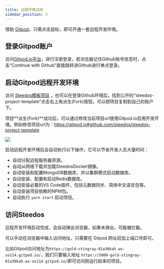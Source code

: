 ```yaml
---
title: 远程环境试用
sidebar_position: 3
---
```


借助 [Gitpod](https://gitpod.io/)，只需点击鼠标，即可开通一套远程开发环境。

## 登录Gitpod账户

访问[Gitpod.io平台](https://gitpod.io/)，进行注册登录，若浏览器记住Github账号信息时，点击“Continue with Github”直接跳转进Github进行单点登录。

## 启动Gitpod远程开发环境

访问 [Steedos模板项目](https://github.com/steedos/steedos-project-template) ，也可以在登录Github环境后，找到公开的“steedos-project-template”点击右上角派生(Fork)按钮，可以把项目复制到自己的账户下。

项目**派生(Fork)**成功后，可以通过修改当前项目url使用Gitpod.io启用开发环境。例如修改项目url为：https://gitpod.io#github.com/steedos/steedos-project-template 

 ![](https://console.steedos.cn/api/files/files/667b9508273904003da17d55)
 
启动远程开发环境后会自动执行以下操作，它可以节省开发人员大量时间：

* 自动分配远程服务器资源。
* 自动从网络下载并加载SteedosDocker镜像。
* 自动安装和配置MongoDB数据库，并以集群模式启动数据库。
* 自动安装、配置和启动Redis数据库。
* 自动安装必要的VS Code插件，包括元数据同步、简体中文语言包等。
* 自动安装项目依赖的NPM包。
* 自动执行 `yarn start` 启动项目。

## 访问Steedos

远程开发环境启动完成，会自动弹出浏览器，如果未弹出，可能被拦截。

可以手动在浏览器中输入访问地址，只需要在 Gitpod 网址前加上端口号即可。

比如Gitpod访问地址为`https://gold-stingray-81a30kah.ws-us114.gitpod.io/`，我们只要输入地址 `https://5000-gold-stingray-81a30kah.ws-us114.gitpod.io/`即可访问刚运行起来的项目。